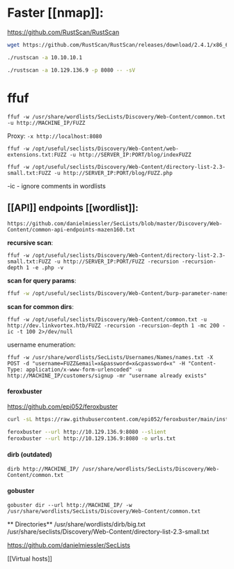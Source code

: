 # Faster [[nmap]]:
https://github.com/RustScan/RustScan
```bash
wget https://github.com/RustScan/RustScan/releases/download/2.4.1/x86_64-linux-rustscan.tar.gz.zip && unzip x86_64-linux-rustscan.tar.gz.zip && tar xf ./x86_64-linux-rustscan.tar.gz 

./rustscan -a 10.10.10.1

./rustscan -a 10.129.136.9 -p 8080 -- -sV
```
# ffuf
`ffuf -w /usr/share/wordlists/SecLists/Discovery/Web-Content/common.txt -u http://MACHINE_IP/FUZZ`

Proxy:
`-x http://localhost:8080`

```shell
ffuf -w /opt/useful/seclists/Discovery/Web-Content/web-extensions.txt:FUZZ -u http://SERVER_IP:PORT/blog/indexFUZZ
```

```shell
ffuf -w /opt/useful/seclists/Discovery/Web-Content/directory-list-2.3-small.txt:FUZZ -u http://SERVER_IP:PORT/blog/FUZZ.php
```

-ic - ignore comments in wordlists

## [[API]] endpoints [[wordlist]]:
```
https://github.com/danielmiessler/SecLists/blob/master/Discovery/Web-Content/common-api-endpoints-mazen160.txt
```
**recursive scan**:
```shell
ffuf -w /opt/useful/seclists/Discovery/Web-Content/directory-list-2.3-small.txt:FUZZ -u http://SERVER_IP:PORT/FUZZ -recursion -recursion-depth 1 -e .php -v
```
**scan for query params**:
```bash
ffuf -w /opt/useful/seclists/Discovery/Web-Content/burp-parameter-names.txt:FUZZ -u http://admin.academy.htb:53809/admin/admin.php?FUZZ=key -fs 798
```
**scan for common dirs**:
```shell
ffuf -w /opt/useful/seclists/Discovery/Web-Content/common.txt -u http://dev.linkvortex.htb/FUZZ -recursion -recursion-depth 1 -mc 200 -ic -t 100 2>/dev/null
```
username enumeration:
````shell
ffuf -w /usr/share/wordlists/SecLists/Usernames/Names/names.txt -X POST -d "username=FUZZ&email=x&password=x&cpassword=x" -H "Content-Type: application/x-www-form-urlencoded" -u http://MACHINE_IP/customers/signup -mr "username already exists"
````
#### feroxbuster
https://github.com/epi052/feroxbuster
```bash
curl -sL https://raw.githubusercontent.com/epi052/feroxbuster/main/install-nix.sh | bash -s $HOME/.local/bin

feroxbuster --url http://10.129.136.9:8080 --slient
feroxbuster --url http://10.129.136.9:8080 -o urls.txt
```
#### dirb (outdated)
`dirb http://MACHINE_IP/ /usr/share/wordlists/SecLists/Discovery/Web-Content/common.txt`
#### gobuster
`gobuster dir --url http://MACHINE_IP/ -w /usr/share/wordlists/SecLists/Discovery/Web-Content/common.txt`

** Directories**
/usr/share/wordlists/dirb/big.txt 
/usr/share/seclists/Discovery/Web-Content/directory-list-2.3-small.txt 

https://github.com/danielmiessler/SecLists

[[Virtual hosts]]

